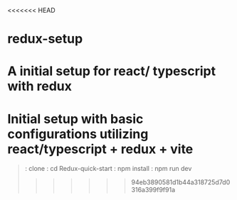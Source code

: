 <<<<<<< HEAD
# redux-setup
A initial setup for react/ typescript with redux
=======
# Initial setup with basic configurations utilizing react/typescript + redux + vite

>  : clone 
>  : cd  Redux-quick-start
>  : npm install
>  : npm run dev
>>>>>>> 94eb3890581d1b44a318725d7d0316a399f9f91a
